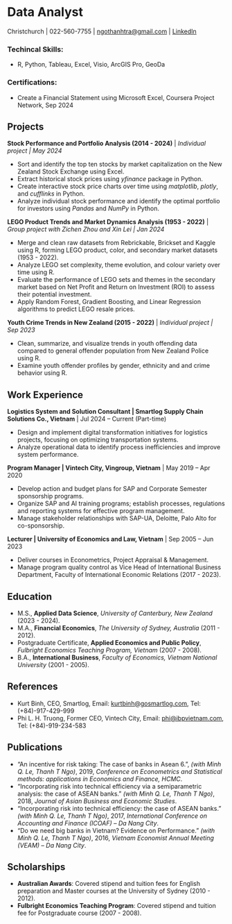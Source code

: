 # Data Analyst

Christchurch | 022-560-7755 | ngothanhtra@gmail.com | [LinkedIn](https://www.linkedin.com/in/thanh-tra-ngo/)

### Techincal Skills: 
- R, Python, Tableau, Excel, Visio, ArcGIS Pro, GeoDa

### Certifications: 
- Create a Financial Statement using Microsoft Excel, Coursera Project Network, Sep 2024

## Projects
**Stock Performance and Portfolio Analysis (2014 - 2024)** | _Individual project | May 2024_
- Sort and identify the top ten stocks by market capitalization on the New Zealand Stock Exchange using Excel.
- Extract historical stock prices using *yfinance* package in Python.
- Create interactive stock price charts over time using *matplotlib*, *plotly*, and *cufflinks* in Python.
- Analyze individual stock performance and identify the optimal portfolio for investors using *Pandas* and *NumPy* in Python.

**LEGO Product Trends and Market Dynamics Analysis (1953 - 2022)** | _Group project with Zichen Zhou and Xin Lei | Jan 2024_
- Merge and clean raw datasets from Rebrickable, Brickset and Kaggle using R, forming LEGO product, color, and secondary market datasets (1953 - 2022).
- Analyze LEGO set complexity, theme evolution, and colour variety over time using R. 
- Evaluate the performance of LEGO sets and themes in the secondary market based on Net Profit and Return on Investment (ROI) to assess their potential investment.
- Apply Random Forest, Gradient Boosting, and Linear Regression algorithms to predict LEGO resale prices.

**Youth Crime Trends in New Zealand (2015 - 2022)** | _Individual project | Sep 2023_
- Clean, summarize, and visualize trends in youth offending data compared to general offender population from New Zealand Police using R.
- Examine youth offender profiles by gender, ethnicity and and crime behavior using R.

## Work Experience
**Logistics System and Solution Consultant | Smartlog Supply Chain Solutions Co., Vietnam** | Jul 2024 – Current (Part-time)
- Design and implement digital transformation initiatives for logistics projects, focusing on optimizing transportation systems.
- Analyze operational data to identify process inefficiencies and improve system performance.

**Program Manager | Vintech City, Vingroup, Vietnam** | May 2019 – Apr 2020
- Develop action and budget plans for SAP and Corporate Semester sponsorship programs.
- Organize SAP and AI training programs; establish processes, regulations and reporting systems for effective program management.
- Manage stakeholder relationships with SAP-UA, Deloitte, Palo Alto for co-sponsorship.

**Lecturer | University of Economics and Law, Vietnam** | Sep 2005 – Jun 2023
- Deliver courses in Econometrics, Project Appraisal & Management.
- Manage program quality control as Vice Head of International Business Department, Faculty of International Economic Relations (2017 - 2023).

## Education
- M.S., **Applied Data Science**, _University of Canterbury, New Zealand_ (2023 - 2024).
- M.A., **Financial Economics**, _The University of Sydney, Australia_ (2011 - 2012).
- Postgraduate Certificate, **Applied Economics and Public Policy**, _Fulbright Economics Teaching Program, Vietnam_ (2007 - 2008).
- B.A., **International Business**, _Faculty of Economics, Vietnam National University_ (2001 - 2005).

## References
- Kurt Binh, CEO, Smartlog, Email: kurtbinh@gosmartlog.com, Tel: (+84)-917-429-999
- Phi L. H. Truong, Former CEO, Vintech City, Email: phi@ibpvietnam.com, Tel: (+84)-919-234-583

## Publications
- “An incentive for risk taking: The case of banks in Asean 6.”, _(with Minh Q. Le, Thanh T Ngo)_, 2019, _Conference on Econometrics and Statistical methods: applications in Economics and Finance, HCMC_.
- “Incorporating risk into technical efficiency via a semiparametric analysis: the case of ASEAN banks.” _(with Minh Q. Le, Thanh T Ngo)_, 2018, _Journal of Asian Business and Economic Studies_.
- “Incorporating risk into technical efficiency: the case of ASEAN banks.” _(with Minh Q. Le, Thanh T Ngo)_, 2017, _International Conference on Accounting and Finance (ICOAF) – Da Nang City_.
- “Do we need big banks in Vietnam? Evidence on Performance.” _(with Minh Q. Le, Thanh T Ngo)_, 2016, _Vietnam Economist Annual Meeting (VEAM) – Da Nang City_.
  
## Scholarships
- **Australian Awards**: Covered stipend and tuition fees for English preparation and Master courses at the University of Sydney (2010 - 2012).
- **Fulbright Economics Teaching Program**: Covered stipend and tuition fee for Postgraduate course (2007 - 2008).





